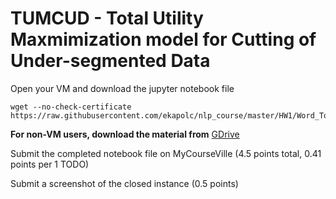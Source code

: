 # TUMCUD - Total Utility Maxmimization model for Cutting of Under-segmented Data

Open your VM and download the jupyter notebook file

```
wget --no-check-certificate https://raw.githubusercontent.com/ekapolc/nlp_course/master/HW1/Word_Tokenizer_Lab.ipynb
```

**For non-VM users, download the material from** [GDrive](https://drive.google.com/open?id=1iodAqVNWEkiJgH8cWkccsLi_tqoFcMrV)

Submit the completed notebook file on MyCourseVille (4.5 points total, 0.41 points per 1 TODO)

Submit a screenshot of the closed instance (0.5 points)

